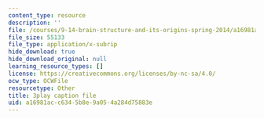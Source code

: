 ```yaml
---
content_type: resource
description: ''
file: /courses/9-14-brain-structure-and-its-origins-spring-2014/a16981acc6345b8e9a054a284d75883e_555114.vtt
file_size: 55133
file_type: application/x-subrip
hide_download: true
hide_download_original: null
learning_resource_types: []
license: https://creativecommons.org/licenses/by-nc-sa/4.0/
ocw_type: OCWFile
resourcetype: Other
title: 3play caption file
uid: a16981ac-c634-5b8e-9a05-4a284d75883e
---
```

